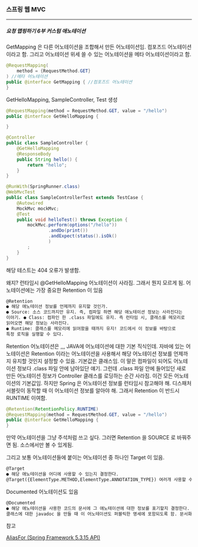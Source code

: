 <h3>스프링 웹 MVC</h3>
<hr/>
<h5>요청 맵핑하기 6부 커스텀 애노테이션</h5>

GetMapping 은 다른 어노테이션을 조합해서 만든 어노테이션임. 컴포즈드 어노테이션이라고 함. 그리고 어노테이션 위세 쓸 수 있는 어노테이션을 메타 어노테이션이라고 함.

```java
@RequestMapping(
    method = {RequestMethod.GET}
) //메타 어노테이션
public @interface GetMapping { //컴포즈드 어노테이션
}
```

GetHelloMapping, SampleController, Test 생성

```java
@RequestMapping(method = RequestMethod.GET, value = "/hello")
public @interface GetHelloMapping {

}
```

```java
@Controller
public class SampleController {
    @GetHelloMapping
    @ResponseBody
    public String hello() {
        return "hello";
    }
}
```

```java
@RunWith(SpringRunner.class)
@WebMvcTest
public class SampleControllerTest extends TestCase {
    @Autowired
    MockMvc mockMvc;
    @Test
    public void helloTest() throws Exception {
        mockMvc.perform(options("/hello"))
                .andDo(print())
                .andExpect(status().isOk()
                )
        ;
    }
}
```

해당 테스트는 404 오류가 발생함. 

왜지? 런타임시 @GetHelloMapping 어노테이션이 사라짐. 그래서 뭔지 모르게 됨. 어노테이션에는 가장 중요한 Retention 이 있음

```tex
@Retention
● 해당 애노테이션 정보를 언제까지 유지할 것인가.
● Source: 소스 코드까지만 유지. 즉, 컴파일 하면 해당 애노테이션 정보는 사라진다는
이야기. ● Class: 컴파인 한 .class 파일에도 유지. 즉 런타임 시, 클래스를 메모리로
읽어오면 해당 정보는 사라진다.
● Runtime: 클래스를 메모리에 읽어왔을 때까지 유지! 코드에서 이 정보를 바탕으로
특정 로직을 실행할 수 있다.
```

Retention 어노테이션은 ,,, JAVA에 어노테이션에 대한 기본 직식인데. 자바에 있는 어노테이션은 Retention 이라는 어노테이션을 사용해서 해당 어노테이션 정보를 언제까지 유지할 것인지 설정할 수 있음. 기본값은 클래스임. 이 말은 컴파일이 되어도 어노테이션 정보다 .class 파일 안에 남아있단 얘기. 그런데 .class 파일 안에 들어있던 새로 만든 어노테이션 정보가 Controller 클래스를 로딩하는 순간 사라짐. 이건 모든 어노테이션의 기본값임. 하지만 Spring 은 어노테이션 정보를 런타임시 참고해야 해. 디스패처 서블릿이 동작할 때 이 어노테이션 정보를 알아야 해. 그래서 Retention 이 반드시 RUNTIME 이여함.

```java
@Retention(RetentionPolicy.RUNTIME)
@RequestMapping(method = RequestMethod.GET, value = "/hello")
public @interface GetHelloMapping {
}
```

만약 어노테이션을 그냥 주석처럼 쓰고 싶다. 그러면 Retention 을 SOURCE 로 바꿔주면 됨. 소스에서만 볼 수 있게됨.

그리고 보통 어노테이션들에 붙이는 어노테이션 중 하나인 Target  이 있음.

```tex
@Target
● 해당 애노테이션을 어디에 사용할 수 있는지 결정한다.
@Target({ElementType.METHOD,ElementType.ANNOTATION_TYPE}) 여러개 사용할 수도 있음.
```

Documented 어노테이션도 있음

```tex
@Documented
● 해당 애노테이션을 사용한 코드의 문서에 그 애노테이션에 대한 정보를 표기할지 결정한다.
클래스에 대한 javadoc 을 만들 때 이 어노테이션도 퍼블릭한 명세에 포함되도록 함. 문서화의 포함됨. 
```

참고

[AliasFor (Spring Framework 5.3.15 API)](https://docs.spring.io/spring-framework/docs/current/javadoc-api/org/springframework/core/annotation/AliasFor.html)

